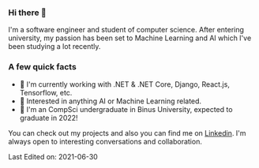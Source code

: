 ### Hi there 👋

<!--
**StephenLeonardo/StephenLeonardo** is a ✨ _special_ ✨ repository because its `README.md` (this file) appears on your GitHub profile.
-->

I'm a software engineer and student of computer science. After entering university, my passion has been set to Machine Learning and AI which I've been studying a lot recently.

### A few quick facts
- 🔭 I'm currently working with .NET & .NET Core, Django, React.js, Tensorflow, etc.
- 📡 Interested in anything AI or Machine Learning related.
- 📖 I'm an CompSci undergraduate in Binus University, expected to graduate in 2022!

You can check out my projects and also you can find me on [Linkedin](https://www.linkedin.com/in/stephen-leonardo/). I'm always open to interesting conversations and collaboration.


Last Edited on: 2021-06-30
